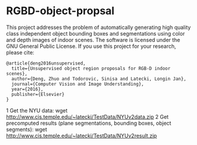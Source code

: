 # RGBD-object-propsal

This project addresses the problem of automatically generating high quality class independent object bounding boxes and segmentations using color and depth images of indoor scenes. 
The software is licensed under the GNU General Public License. 
If you use this project for your research, please cite:

    @article{deng2016unsupervised,
      title={Unsupervised object region proposals for RGB-D indoor scenes},
      author={Deng, Zhuo and Todorovic, Sinisa and Latecki, Longin Jan},
      journal={Computer Vision and Image Understanding},
      year={2016},
      publisher={Elsevier}
    }

1 Get the NYU data:
  wget http://www.cis.temple.edu/~latecki/TestData/NYUv2data.zip
2 Get precomputed results (plane segmentations, bounding boxes, object segments): 
  wget http://www.cis.temple.edu/~latecki/TestData/NYUv2result.zip
